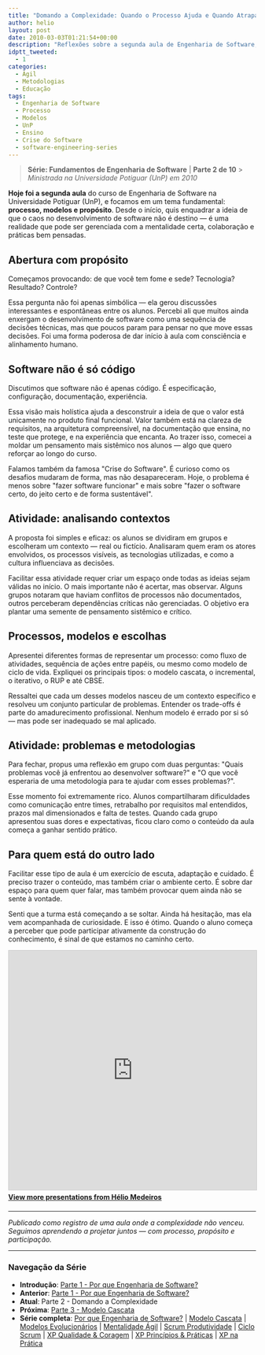 ```yaml
---
title: "Domando a Complexidade: Quando o Processo Ajuda e Quando Atrapalha"
author: helio
layout: post
date: 2010-03-03T01:21:54+00:00
description: "Reflexões sobre a segunda aula de Engenharia de Software, focando em processo, modelos e propósito no desenvolvimento de software."
idptt_tweeted:
  - 1
categories:
  - Ágil
  - Metodologias
  - Educação
tags:
  - Engenharia de Software
  - Processo
  - Modelos
  - UnP
  - Ensino
  - Crise do Software
  - software-engineering-series
---
```


> **Série: Fundamentos de Engenharia de Software** | **Parte 2 de 10** > _Ministrada na Universidade Potiguar (UnP) em 2010_

**Hoje foi a segunda aula** do curso de Engenharia de Software na Universidade Potiguar (UnP), e focamos em um tema fundamental: **processo, modelos e propósito**. Desde o início, quis enquadrar a ideia de que o caos no desenvolvimento de software não é destino — é uma realidade que pode ser gerenciada com a mentalidade certa, colaboração e práticas bem pensadas.

## Abertura com propósito

Começamos provocando: de que você tem fome e sede? Tecnologia? Resultado? Controle?

Essa pergunta não foi apenas simbólica — ela gerou discussões interessantes e espontâneas entre os alunos. Percebi ali que muitos ainda enxergam o desenvolvimento de software como uma sequência de decisões técnicas, mas que poucos param para pensar no que move essas decisões. Foi uma forma poderosa de dar início à aula com consciência e alinhamento humano.

## Software não é só código

Discutimos que software não é apenas código. É especificação, configuração, documentação, experiência.

Essa visão mais holística ajuda a desconstruir a ideia de que o valor está unicamente no produto final funcional. Valor também está na clareza de requisitos, na arquitetura compreensível, na documentação que ensina, no teste que protege, e na experiência que encanta. Ao trazer isso, comecei a moldar um pensamento mais sistêmico nos alunos — algo que quero reforçar ao longo do curso.

Falamos também da famosa "Crise do Software". É curioso como os desafios mudaram de forma, mas não desapareceram. Hoje, o problema é menos sobre "fazer software funcionar" e mais sobre "fazer o software certo, do jeito certo e de forma sustentável".

## Atividade: analisando contextos

A proposta foi simples e eficaz: os alunos se dividiram em grupos e escolheram um contexto — real ou fictício. Analisaram quem eram os atores envolvidos, os processos visíveis, as tecnologias utilizadas, e como a cultura influenciava as decisões.

Facilitar essa atividade requer criar um espaço onde todas as ideias sejam válidas no início. O mais importante não é acertar, mas observar. Alguns grupos notaram que haviam conflitos de processos não documentados, outros perceberam dependências críticas não gerenciadas. O objetivo era plantar uma semente de pensamento sistêmico e crítico.

## Processos, modelos e escolhas

Apresentei diferentes formas de representar um processo: como fluxo de atividades, sequência de ações entre papéis, ou mesmo como modelo de ciclo de vida. Expliquei os principais tipos: o modelo cascata, o incremental, o iterativo, o RUP e até CBSE.

Ressaltei que cada um desses modelos nasceu de um contexto específico e resolveu um conjunto particular de problemas. Entender os trade-offs é parte do amadurecimento profissional. Nenhum modelo é errado por si só — mas pode ser inadequado se mal aplicado.

## Atividade: problemas e metodologias

Para fechar, propus uma reflexão em grupo com duas perguntas: "Quais problemas você já enfrentou ao desenvolver software?" e "O que você esperaria de uma metodologia para te ajudar com esses problemas?".

Esse momento foi extremamente rico. Alunos compartilharam dificuldades como comunicação entre times, retrabalho por requisitos mal entendidos, prazos mal dimensionados e falta de testes. Quando cada grupo apresentou suas dores e expectativas, ficou claro como o conteúdo da aula começa a ganhar sentido prático.

## Para quem está do outro lado

Facilitar esse tipo de aula é um exercício de escuta, adaptação e cuidado. É preciso trazer o conteúdo, mas também criar o ambiente certo. É sobre dar espaço para quem quer falar, mas também provocar quem ainda não se sente à vontade.

Senti que a turma está começando a se soltar. Ainda há hesitação, mas ela vem acompanhada de curiosidade. E isso é ótimo. Quando o aluno começa a perceber que pode participar ativamente da construção do conhecimento, é sinal de que estamos no caminho certo.

<div style="margin-bottom: 20px;">
<iframe src="https://www.slideshare.net/slideshow/embed_code/key/vHu2501nQBWAsv" width="597" height="486" frameborder="0" marginwidth="0" marginheight="0" scrolling="no" style="border:1px solid #CCC; border-width:1px; margin-bottom:5px; max-width: 100%;" allowfullscreen></iframe>
<div style="margin-bottom:5px">
    <strong><a href="//www.slideshare.net/heliomedeiros" target="_blank">View more presentations from Hélio Medeiros</a></strong>
</div>
</div>

---

_Publicado como registro de uma aula onde a complexidade não venceu. Seguimos aprendendo a projetar juntos — com processo, propósito e participação._

---

### **Navegação da Série**

- **Introdução**: [Parte 1 - Por que Engenharia de Software?](../2010-02-24-software-engineering-purpose/)
- **Anterior**: [Parte 1 - Por que Engenharia de Software?](../2010-02-24-software-engineering-purpose/)
- **Atual**: Parte 2 - Domando a Complexidade
- **Próxima**: [Parte 3 - Modelo Cascata](../2010-03-10-waterfall-model/)
- **Série completa**: [Por que Engenharia de Software?](../2010-02-24-software-engineering-purpose/) | [Modelo Cascata](../2010-03-10-waterfall-model/) | [Modelos Evolucionários](../2010-03-18-evolutionary-models/) | [Mentalidade Ágil](../2010-03-26-agile-mindset/) | [Scrum Produtividade](../2010-04-03-scrum-productivity/) | [Ciclo Scrum](../2010-04-11-scrum-cycle/) | [XP Qualidade & Coragem](../2010-04-19-xp-quality-courage/) | [XP Princípios & Práticas](../2010-05-01-xp-principles-practices/) | [XP na Prática](../2010-05-08-applying-xp-strategies/)
